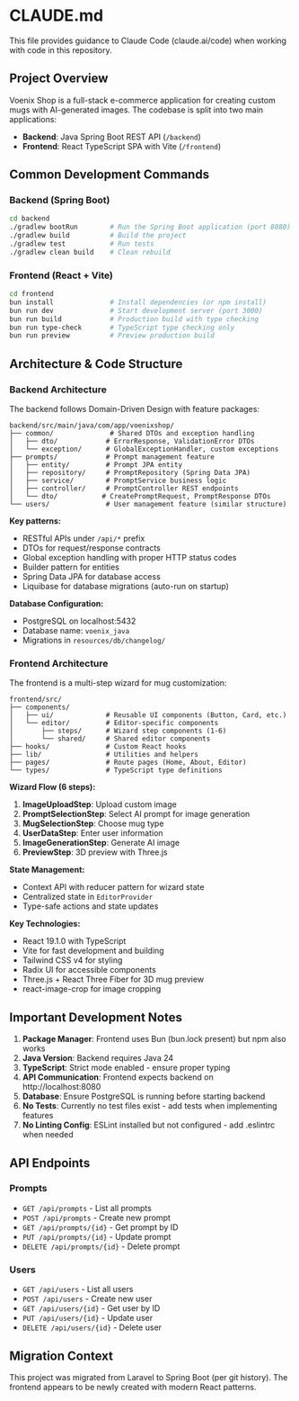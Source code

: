 # CLAUDE.md

This file provides guidance to Claude Code (claude.ai/code) when working with code in this repository.

## Project Overview

Voenix Shop is a full-stack e-commerce application for creating custom mugs with AI-generated images. The codebase is split into two main applications:

- **Backend**: Java Spring Boot REST API (`/backend`)
- **Frontend**: React TypeScript SPA with Vite (`/frontend`)

## Common Development Commands

### Backend (Spring Boot)

```bash
cd backend
./gradlew bootRun        # Run the Spring Boot application (port 8080)
./gradlew build          # Build the project
./gradlew test           # Run tests
./gradlew clean build    # Clean rebuild
```

### Frontend (React + Vite)

```bash
cd frontend
bun install              # Install dependencies (or npm install)
bun run dev              # Start development server (port 3000)
bun run build            # Production build with type checking
bun run type-check       # TypeScript type checking only
bun run preview          # Preview production build
```

## Architecture & Code Structure

### Backend Architecture

The backend follows Domain-Driven Design with feature packages:

```
backend/src/main/java/com/app/voenixshop/
├── common/              # Shared DTOs and exception handling
│   ├── dto/            # ErrorResponse, ValidationError DTOs
│   └── exception/      # GlobalExceptionHandler, custom exceptions
├── prompts/            # Prompt management feature
│   ├── entity/         # Prompt JPA entity
│   ├── repository/     # PromptRepository (Spring Data JPA)
│   ├── service/        # PromptService business logic
│   ├── controller/     # PromptController REST endpoints
│   └── dto/           # CreatePromptRequest, PromptResponse DTOs
└── users/              # User management feature (similar structure)
```

**Key patterns:**
- RESTful APIs under `/api/*` prefix
- DTOs for request/response contracts
- Global exception handling with proper HTTP status codes
- Builder pattern for entities
- Spring Data JPA for database access
- Liquibase for database migrations (auto-run on startup)

**Database Configuration:**
- PostgreSQL on localhost:5432
- Database name: `voenix_java`
- Migrations in `resources/db/changelog/`

### Frontend Architecture

The frontend is a multi-step wizard for mug customization:

```
frontend/src/
├── components/
│   ├── ui/             # Reusable UI components (Button, Card, etc.)
│   └── editor/         # Editor-specific components
│       ├── steps/      # Wizard step components (1-6)
│       └── shared/     # Shared editor components
├── hooks/              # Custom React hooks
├── lib/                # Utilities and helpers
├── pages/              # Route pages (Home, About, Editor)
└── types/              # TypeScript type definitions
```

**Wizard Flow (6 steps):**
1. **ImageUploadStep**: Upload custom image
2. **PromptSelectionStep**: Select AI prompt for image generation
3. **MugSelectionStep**: Choose mug type
4. **UserDataStep**: Enter user information
5. **ImageGenerationStep**: Generate AI image
6. **PreviewStep**: 3D preview with Three.js

**State Management:**
- Context API with reducer pattern for wizard state
- Centralized state in `EditorProvider`
- Type-safe actions and state updates

**Key Technologies:**
- React 19.1.0 with TypeScript
- Vite for fast development and building
- Tailwind CSS v4 for styling
- Radix UI for accessible components
- Three.js + React Three Fiber for 3D mug preview
- react-image-crop for image cropping

## Important Development Notes

1. **Package Manager**: Frontend uses Bun (bun.lock present) but npm also works
2. **Java Version**: Backend requires Java 24
3. **TypeScript**: Strict mode enabled - ensure proper typing
4. **API Communication**: Frontend expects backend on http://localhost:8080
5. **Database**: Ensure PostgreSQL is running before starting backend
6. **No Tests**: Currently no test files exist - add tests when implementing features
7. **No Linting Config**: ESLint installed but not configured - add .eslintrc when needed

## API Endpoints

### Prompts
- `GET /api/prompts` - List all prompts
- `POST /api/prompts` - Create new prompt
- `GET /api/prompts/{id}` - Get prompt by ID
- `PUT /api/prompts/{id}` - Update prompt
- `DELETE /api/prompts/{id}` - Delete prompt

### Users
- `GET /api/users` - List all users
- `POST /api/users` - Create new user
- `GET /api/users/{id}` - Get user by ID
- `PUT /api/users/{id}` - Update user
- `DELETE /api/users/{id}` - Delete user

## Migration Context

This project was migrated from Laravel to Spring Boot (per git history). The frontend appears to be newly created with modern React patterns.